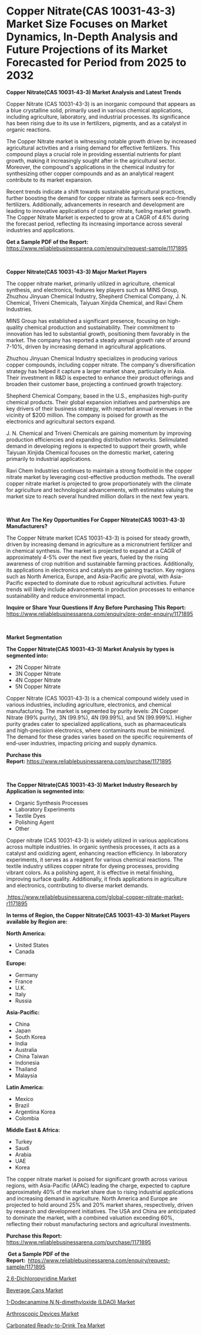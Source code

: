 <p><h1>Copper Nitrate(CAS 10031-43-3) Market Size Focuses on Market Dynamics, In-Depth Analysis and Future Projections of its Market Forecasted for Period from 2025 to 2032</h1></p><p><strong>Copper Nitrate(CAS 10031-43-3) Market Analysis and Latest Trends</strong></p>
<p><p>Copper Nitrate (CAS 10031-43-3) is an inorganic compound that appears as a blue crystalline solid, primarily used in various chemical applications, including agriculture, laboratory, and industrial processes. Its significance has been rising due to its use in fertilizers, pigments, and as a catalyst in organic reactions. </p><p>The Copper Nitrate market is witnessing notable growth driven by increased agricultural activities and a rising demand for effective fertilizers. This compound plays a crucial role in providing essential nutrients for plant growth, making it increasingly sought after in the agricultural sector. Moreover, the compound's applications in the chemical industry for synthesizing other copper compounds and as an analytical reagent contribute to its market expansion. </p><p>Recent trends indicate a shift towards sustainable agricultural practices, further boosting the demand for copper nitrate as farmers seek eco-friendly fertilizers. Additionally, advancements in research and development are leading to innovative applications of copper nitrate, fueling market growth. The Copper Nitrate Market is expected to grow at a CAGR of 4.6% during the forecast period, reflecting its increasing importance across several industries and applications.</p></p>
<p><strong>Get a Sample PDF of the Report:&nbsp;</strong> <a href="https://www.reliablebusinessarena.com/enquiry/request-sample/1171895?utm_campaign=2264&utm_medium=2&utm_source=Github&utm_content=ia&utm_term=02022025&utm_id=copper-nitratecas-10031-43-3">https://www.reliablebusinessarena.com/enquiry/request-sample/1171895</a></p>
<p>&nbsp;</p>
<p><strong>Copper Nitrate(CAS 10031-43-3) Major Market Players</strong></p>
<p><p>The copper nitrate market, primarily utilized in agriculture, chemical synthesis, and electronics, features key players such as MINS Group, Zhuzhou Jinyuan Chemical Industry, Shepherd Chemical Company, J. N. Chemical, Triveni Chemicals, Taiyuan Xinjida Chemical, and Ravi Chem Industries. </p><p>MINS Group has established a significant presence, focusing on high-quality chemical production and sustainability. Their commitment to innovation has led to substantial growth, positioning them favorably in the market. The company has reported a steady annual growth rate of around 7-10%, driven by increasing demand in agricultural applications.</p><p>Zhuzhou Jinyuan Chemical Industry specializes in producing various copper compounds, including copper nitrate. The company's diversification strategy has helped it capture a larger market share, particularly in Asia. Their investment in R&D is expected to enhance their product offerings and broaden their customer base, projecting a continued growth trajectory.</p><p>Shepherd Chemical Company, based in the U.S., emphasizes high-purity chemical products. Their global expansion initiatives and partnerships are key drivers of their business strategy, with reported annual revenues in the vicinity of $200 million. The company is poised for growth as the electronics and agricultural sectors expand.</p><p>J. N. Chemical and Triveni Chemicals are gaining momentum by improving production efficiencies and expanding distribution networks. Selimulated demand in developing regions is expected to support their growth, while Taiyuan Xinjida Chemical focuses on the domestic market, catering primarily to industrial applications.</p><p>Ravi Chem Industries continues to maintain a strong foothold in the copper nitrate market by leveraging cost-effective production methods. The overall copper nitrate market is projected to grow proportionately with the climate for agriculture and technological advancements, with estimates valuing the market size to reach several hundred million dollars in the next few years.</p></p>
<p>&nbsp;</p>
<p><strong>What Are The Key Opportunities For Copper Nitrate(CAS 10031-43-3) Manufacturers?</strong></p>
<p><p>The Copper Nitrate market (CAS 10031-43-3) is poised for steady growth, driven by increasing demand in agriculture as a micronutrient fertilizer and in chemical synthesis. The market is projected to expand at a CAGR of approximately 4-5% over the next five years, fueled by the rising awareness of crop nutrition and sustainable farming practices. Additionally, its applications in electronics and catalysts are gaining traction. Key regions such as North America, Europe, and Asia-Pacific are pivotal, with Asia-Pacific expected to dominate due to robust agricultural activities. Future trends will likely include advancements in production processes to enhance sustainability and reduce environmental impact.</p></p>
<p><strong>Inquire or Share Your Questions If Any Before Purchasing This Report:</strong> <a href="https://www.reliablebusinessarena.com/enquiry/pre-order-enquiry/1171895?utm_campaign=2264&utm_medium=2&utm_source=Github&utm_content=ia&utm_term=02022025&utm_id=copper-nitratecas-10031-43-3">https://www.reliablebusinessarena.com/enquiry/pre-order-enquiry/1171895</a></p>
<p>&nbsp;</p>
<p><strong>Market Segmentation</strong></p>
<p><strong>The Copper Nitrate(CAS 10031-43-3) Market Analysis by types is segmented into:</strong></p>
<p><ul><li>2N Copper Nitrate</li><li>3N Copper Nitrate</li><li>4N Copper Nitrate</li><li>5N Copper Nitrate</li></ul></p>
<p><p>Copper Nitrate (CAS 10031-43-3) is a chemical compound widely used in various industries, including agriculture, electronics, and chemical manufacturing. The market is segmented by purity levels: 2N Copper Nitrate (99% purity), 3N (99.9%), 4N (99.99%), and 5N (99.999%). Higher purity grades cater to specialized applications, such as pharmaceuticals and high-precision electronics, where contaminants must be minimized. The demand for these grades varies based on the specific requirements of end-user industries, impacting pricing and supply dynamics.</p></p>
<p><strong>Purchase this Report:&nbsp;</strong><a href="https://www.reliablebusinessarena.com/purchase/1171895?utm_campaign=2264&utm_medium=2&utm_source=Github&utm_content=ia&utm_term=02022025&utm_id=copper-nitratecas-10031-43-3">https://www.reliablebusinessarena.com/purchase/1171895</a></p>
<p>&nbsp;</p>
<p><strong>The Copper Nitrate(CAS 10031-43-3) Market Industry Research by Application is segmented into:</strong></p>
<p><ul><li>Organic Synthesis Processes</li><li>Laboratory Experiments</li><li>Textile Dyes</li><li>Polishing Agent</li><li>Other</li></ul></p>
<p><p>Copper nitrate (CAS 10031-43-3) is widely utilized in various applications across multiple industries. In organic synthesis processes, it acts as a catalyst and oxidizing agent, enhancing reaction efficiency. In laboratory experiments, it serves as a reagent for various chemical reactions. The textile industry utilizes copper nitrate for dyeing processes, providing vibrant colors. As a polishing agent, it is effective in metal finishing, improving surface quality. Additionally, it finds applications in agriculture and electronics, contributing to diverse market demands.</p></p>
<p><a href="https://www.reliablebusinessarena.com/global-copper-nitrate-market-r1171895?utm_campaign=2264&utm_medium=2&utm_source=Github&utm_content=ia&utm_term=02022025&utm_id=copper-nitratecas-10031-43-3">&nbsp;https://www.reliablebusinessarena.com/global-copper-nitrate-market-r1171895</a></p>
<p><strong>In terms of Region, the Copper Nitrate(CAS 10031-43-3) Market Players available by Region are:</strong></p>
<p>
    <p> <strong> North America: </strong>
        <ul>
            <li>United States</li>
            <li>Canada</li>
        </ul>
        </p> 
    <p> <strong> Europe: </strong>
        <ul>
            <li>Germany</li>
            <li>France</li>
            <li>U.K.</li>
            <li>Italy</li>
            <li>Russia</li>
        </ul>
        </p> 
    <p> <strong> Asia-Pacific: </strong>
        <ul>
            <li>China</li>
            <li>Japan</li>
            <li>South Korea</li>
            <li>India</li>
            <li>Australia</li>
            <li>China Taiwan</li>
            <li>Indonesia</li>
            <li>Thailand</li>
            <li>Malaysia</li>
        </ul>
        </p> 
    <p> <strong> Latin America: </strong>
        <ul>
            <li>Mexico</li>
            <li>Brazil</li>
            <li>Argentina Korea</li>
            <li>Colombia</li>
        </ul>
        </p> 
    <p> <strong> Middle East & Africa: </strong>
        <ul>
            <li>Turkey</li>
            <li>Saudi</li>
            <li>Arabia</li>
            <li>UAE</li>
            <li>Korea</li>
        </ul>
    </p>
    </p>
<p><p>The copper nitrate market is poised for significant growth across various regions, with Asia-Pacific (APAC) leading the charge, expected to capture approximately 40% of the market share due to rising industrial applications and increasing demand in agriculture. North America and Europe are projected to hold around 25% and 20% market shares, respectively, driven by research and development initiatives. The USA and China are anticipated to dominate the market, with a combined valuation exceeding 60%, reflecting their robust manufacturing sectors and agricultural investments.</p></p>
<p><strong>Purchase this Report: </strong><a href="https://www.reliablebusinessarena.com/purchase/1171895?utm_campaign=2264&utm_medium=2&utm_source=Github&utm_content=ia&utm_term=02022025&utm_id=copper-nitratecas-10031-43-3">https://www.reliablebusinessarena.com/purchase/1171895</a></p>
<p>&nbsp;<strong>Get a Sample PDF of the Report:&nbsp;&nbsp;</strong><a href="https://www.reliablebusinessarena.com/enquiry/request-sample/1171895?utm_campaign=2264&utm_medium=2&utm_source=Github&utm_content=ia&utm_term=02022025&utm_id=copper-nitratecas-10031-43-3">https://www.reliablebusinessarena.com/enquiry/request-sample/1171895</a></p>
<p><strong></strong></p>
<p><p><a href="https://www.linkedin.com/pulse/comprehensive-26-dichloropyridine-market-analysis-sales-channel-rahwc?utm_campaign=2264&utm_medium=2&utm_source=Github&utm_content=ia&utm_term=02022025&utm_id=copper-nitratecas-10031-43-3">2,6-Dichloropyridine Market</a></p><p><a href="https://www.linkedin.com/pulse/forecasting-future-beverage-cans-market-size-projected-wqloc?utm_campaign=2264&utm_medium=2&utm_source=Github&utm_content=ia&utm_term=02022025&utm_id=copper-nitratecas-10031-43-3">Beverage Cans Market</a></p><p><a href="https://www.linkedin.com/pulse/how-1-dodecanaminenn-dimethyloxide-ldao-market-expanding-forecasted-o2t0c?utm_campaign=2264&utm_medium=2&utm_source=Github&utm_content=ia&utm_term=02022025&utm_id=copper-nitratecas-10031-43-3">1-Dodecanamine,N,N-dimethyloxide (LDAO) Market</a></p><p><a href="https://www.linkedin.com/pulse/arthroscopic-devices-market-revenue-projections-projected-mi1yf?utm_campaign=2264&utm_medium=2&utm_source=Github&utm_content=ia&utm_term=02022025&utm_id=copper-nitratecas-10031-43-3">Arthroscopic Devices Market</a></p><p><a href="https://www.linkedin.com/pulse/carbonated-ready-to-drink-tea-market-share-analysis-54-cagr-growth-sdn7f?utm_campaign=2264&utm_medium=2&utm_source=Github&utm_content=ia&utm_term=02022025&utm_id=copper-nitratecas-10031-43-3">Carbonated Ready-to-Drink Tea Market</a></p></p>